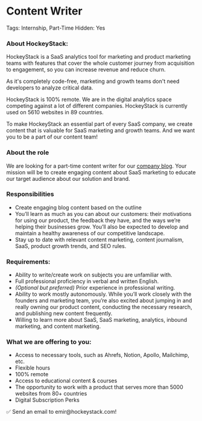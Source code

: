 # Content Writer

Tags: Internship, Part-Time
Hidden: Yes

### About HockeyStack:

HockeyStack is a SaaS analytics tool for marketing and product marketing teams with features that cover the whole customer journey from acquisition to engagement, so you can increase revenue and reduce churn. 

As it's completely code-free, marketing and growth teams don't need developers to analyze critical data. 

HockeyStack is 100% remote. We are in the digital analytics space competing against a lot of different companies. HockeyStack is currently used on 5610 websites in 89 countries. 

To make HockeyStack an essential part of every SaaS company, we create content that is valuable for SaaS marketing and growth teams. And we want you to be a part of our content team!

### About the role

We are looking for a part-time content writer for our [company blog](http://hockeystack.com/blog). Your mission will be to create engaging content about SaaS marketing to educate our target audience about our solution and brand. 

### Responsibilities

- Create engaging blog content based on the outline
- You’ll learn as much as you can about our customers: their motivations for using our product, the feedback they have, and the ways we’re helping their businesses grow. You’ll also be expected to develop and maintain a healthy awareness of our competitive landscape.
- Stay up to date with relevant content marketing, content journalism, SaaS, product growth trends, and SEO rules.

### Requirements:

- Ability to write/create work on subjects you are unfamiliar with.
- Full professional proficiency in verbal and written English.
- *(Optional but preferred)* Prior experience in professional writing.
- Ability to work mostly autonomously. While you’ll work closely with the founders and marketing team, you’re also excited about jumping in and really owning our product content, conducting the necessary research, and publishing new content frequently.
- Willing to learn more about SaaS, SaaS marketing, analytics, inbound marketing, and content marketing.

### What we are offering to you:

- Access to necessary tools, such as Ahrefs, Notion, Apollo, Mailchimp, etc.
- Flexible hours
- 100% remote
- Access to educational content & courses
- The opportunity to work with a product that serves more than 5000 websites from 80+ countries
- Digital Subscription Perks

<aside>
✅ Send an email to emir@hockeystack.com!

</aside>